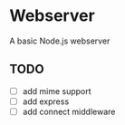 # Webserver

A basic Node.js webserver

## TODO
- [ ] add mime support
- [ ] add express 
- [ ] add connect middleware 